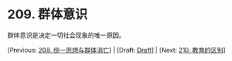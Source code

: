 # 209. 群体意识

群体意识是决定一切社会现象的唯一原因。

[Previous: [208. 统一思想与群体消亡](208.md)] | [Draft: [Draft](../Draft.md)] | [Next: [210. 教育的区别](210.md)]